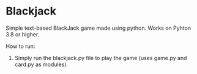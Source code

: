 # Blackjack
Simple text-based BlackJack game made using python.
Works on Pyhton 3.8 or higher.

How to run:
1) Simply run the blackjack.py file to play the game (uses game.py and card.py as modules).
